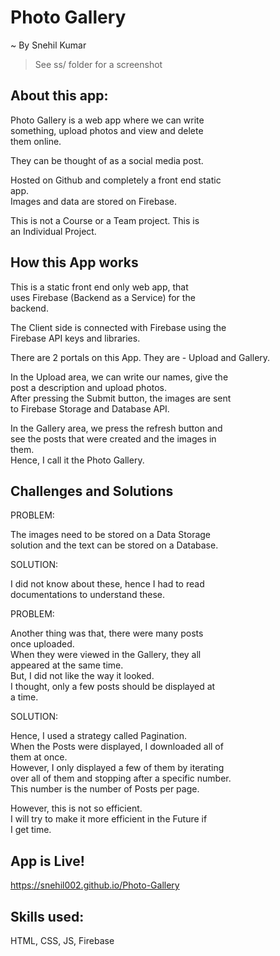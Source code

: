 # Photo Gallery
~ By Snehil Kumar  

> See ss/ folder for a screenshot  

## About this app:
Photo Gallery is a web app where we can write  
something, upload photos and view and delete  
them online.  

They can be thought of as a social media post.  

Hosted on Github and completely a front end static  
app.  
Images and data are stored on Firebase.  

This is not a Course or a Team project. This is  
an Individual Project.  

## How this App works
This is a static front end only web app, that  
uses Firebase (Backend as a Service) for the  
backend.  

The Client side is connected with Firebase using the  
Firebase API keys and libraries.

There are 2 portals on this App.
They are - Upload and Gallery.  

In the Upload area, we can write our names, give the  
post a description and upload photos.  
After pressing the Submit button, the images are sent  
to Firebase Storage and Database API.

In the Gallery area, we press the refresh button and  
see the posts that were created and the images in  
them.  
Hence, I call it the Photo Gallery.  

## Challenges and Solutions
PROBLEM:

The images need to be stored on a Data Storage  
solution and the text can be stored on a Database.  

SOLUTION:

I did not know about these, hence I had to read  
documentations to understand these.

PROBLEM:

Another thing was that, there were many posts  
once uploaded.  
When they were viewed in the Gallery, they all  
appeared at the same time.  
But, I did not like the way it looked.  
I thought, only a few posts should be displayed at  
a time.  

SOLUTION:

Hence, I used a strategy called Pagination.  
When the Posts were displayed, I downloaded all of  
them at once.  
However, I only displayed a few of them by iterating  
over all of them and stopping after a specific number.  
This number is the number of Posts per page.

However, this is not so efficient.  
I will try to make it more efficient in the Future if  
I get time.

## App is Live!
https://snehil002.github.io/Photo-Gallery  

## Skills used:
HTML, CSS, JS, Firebase  
